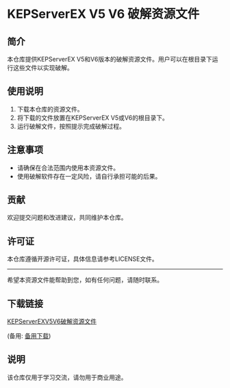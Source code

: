 # KEPServerEX V5 V6 破解资源文件

## 简介
本仓库提供KEPServerEX V5和V6版本的破解资源文件。用户可以在根目录下运行这些文件以实现破解。

## 使用说明
1. 下载本仓库的资源文件。
2. 将下载的文件放置在KEPServerEX V5或V6的根目录下。
3. 运行破解文件，按照提示完成破解过程。

## 注意事项
- 请确保在合法范围内使用本资源文件。
- 使用破解软件存在一定风险，请自行承担可能的后果。

## 贡献
欢迎提交问题和改进建议，共同维护本仓库。

## 许可证
本仓库遵循开源许可证，具体信息请参考LICENSE文件。

---

希望本资源文件能帮助到您，如有任何问题，请随时联系。

## 下载链接
[KEPServerEXV5V6破解资源文件](https://pan.quark.cn/s/d41a72252b48) 

(备用: [备用下载](https://pan.baidu.com/s/1AIKAh8K5Et8t49ydu6nrIw?pwd=1234))

## 说明

该仓库仅用于学习交流，请勿用于商业用途。
